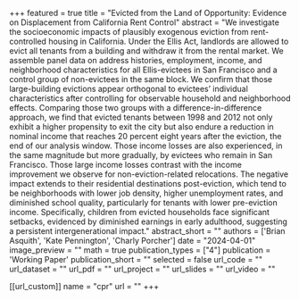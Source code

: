 
+++
featured = true
title = "Evicted from the Land of Opportunity: Evidence on Displacement from California Rent Control"
abstract = "We investigate the socioeconomic impacts of plausibly exogenous eviction from rent-controlled housing in California. Under the Ellis Act, landlords are allowed to evict all tenants from a building and withdraw it from the rental market. We assemble panel data on address histories, employment, income, and neighborhood characteristics for all Ellis-evictees in San Francisco and a control group of non-evictees in the same block. We confirm that those large-building evictions appear orthogonal to evictees’ individual characteristics after controlling for observable household and neighborhood effects. Comparing those two groups with a difference-in-difference approach, we find that evicted tenants between 1998 and 2012 not only exhibit a higher propensity to exit the city but also endure a reduction in nominal income that reaches 20 percent eight years after the eviction, the end of our analysis window. Those income losses are also experienced, in the same magnitude but more gradually, by evictees who remain in San Francisco. Those large income losses contrast with the income improvement we observe for non-eviction-related relocations. The negative impact extends to their residential destinations post-eviction, which tend to be neighborhoods with lower job density, higher unemployment rates, and diminished school quality, particularly for tenants with lower pre-eviction income. Specifically, children from evicted households face significant setbacks, evidenced by diminished earnings in early adulthood, suggesting a persistent intergenerational impact."
abstract_short = ""
authors = ['Brian Asquith', 'Kate Pennington', 'Charly Porcher']
date = "2024-04-01"
image_preview = ""
math = true
publication_types = ["4"]
publication = 'Working Paper'
publication_short = ""
selected = false
url_code = ""
url_dataset = ""
url_pdf = ""
url_project = ""
url_slides = ""
url_video = ""

[[url_custom]]
name = "cpr"
url = ""
+++
